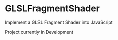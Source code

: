 # GLSLFragmentShader
Implement a GLSL Fragment Shader into JavaScript


Project currently in Development
